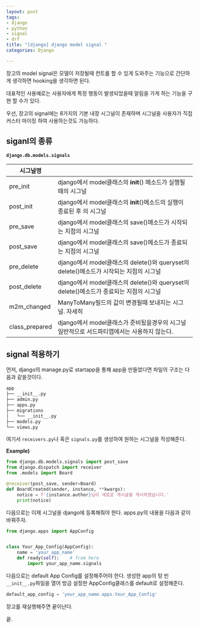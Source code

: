 ```yaml
---
layout: post
tags:
- django
- python
- signal
- drf
title: "[django] django model signal "
categories: Django

---
```

장고의 model signal은 모델이 저장될때 컨트롤 할 수 있게 도와주는 기능으로 간단하게 생각하면 hooking을 생각하면 된다.

대표적인 사용예로는 사용자에게 특정 행동이 발생되었을때 알림을 가게 하는 기능을 구현 할 수가 있다.

우선, 장고의 signal에는 8가지의 기본 내장 시그널이 존재하며 시그널을 사용자가 직접 커스터 마이징 하여 사용하는것도 가능하다.

## siganl의 종류

**`django.db.models.signals`**

| 시그널명 |  |
| --- | --- |
| pre_init | django에서 model클래스의 __init__() 메소드가 실행될때의 시그널 |
| post_init | django에서 model클래스의 __init__()메소드의 실행이 종료된 후 의 시그널 |
| pre_save | django에서 model클래스의 save()메소드가 시작되는 지점의 시그널 |
| post_save | django에서 model클래스의 save()메소드가 종료되는 지점의 시그널 |
| pre_delete | django에서 model클래스의 delete()와 queryset의 delete()메소드가 시작되는 지점의 시그널 |
| post_delete | django에서 model클래스의 delete()와 queryset의 delete()메소드가 종료되는 지점의 시그널 |
| m2m_changed | ManyToMany필드의 값이 변경될때 보내지는 시그널. 자세히 |
| class_prepared | django에서 model클래스가 준비됬을경우의 시그널 일반적으로 서드파티앱에서는 사용하지 않는다. |

## signal 적용하기

먼저, django의 manage.py로 startapp을 통해 app을 만들었다면 파일의 구조는 다음과 같을것이다.

```bash
app
├── __init__.py
├── admin.py
├── apps.py
├── migrations
│   └── __init__.py
├── models.py
└── views.py
```

여기서 `receivers.py`나 혹은 `signals.py`를 생성하여 원하는 시그널을 작성해준다.

**Example)**

```python
from django.db.models.signals import post_save
from django.dispatch import receiver
from .models import Board

@receiver(post_save, sender=Board)
def BoardCreated(sender, instance, **kwargs):
    notice = f'{instance.author}님이 새로운 게시글을 게시하였습니다.'
    print(notice)
```

다음으로는 이제 시그널을 django에 등록해줘야 한다. apps.py의 내용을 다음과 같이 바꿔주자.

```python
from django.apps import AppConfig


class Your_App_Config(AppConfig):
    name = 'your_app_name'
    def ready(self):	# from here
        import your_app_name.signals
```

다음으로는 default App Config를 설정해주어야 한다. 생성한 app의 텅 빈 `__init__.py`파일을 열어 방금 설정한 AppConfig클래스를 default로 설정해준다.

```python
default_app_config = 'your_app_name.apps.Your_App_Config'
```

장고를 재실행해주면 끝이난다.

끝.